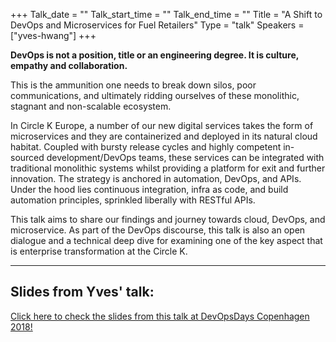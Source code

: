 +++
Talk_date = ""
Talk_start_time = ""
Talk_end_time = ""
Title = "A Shift to DevOps and Microservices for Fuel Retailers"
Type = "talk"
Speakers = ["yves-hwang"]
+++

**DevOps is not a position, title or an engineering degree. It is culture, empathy and collaboration.**

This is the ammunition one needs to break down silos, poor communications, and ultimately ridding ourselves of these monolithic, stagnant and non-scalable ecosystem.

In Circle K Europe, a number of our new digital services takes the form of microservices and they are containerized and deployed in its natural cloud habitat. Coupled with bursty release cycles and highly competent in-sourced development/DevOps teams, these services can be integrated with traditional monolithic systems whilst providing a platform for exit and further innovation. The strategy is anchored in automation, DevOps, and APIs. Under the hood lies continuous integration, infra as code, and build automation principles, sprinkled liberally with RESTful APIs.

This talk aims to share our findings and journey towards cloud, DevOps, and microservice. As part of the DevOps discourse, this talk is also an open dialogue and a technical deep dive for examining one of the key aspect that is enterprise transformation at the Circle K.

<hr>

<h2>Slides from Yves' talk:</h2>

[Click here to check the slides from this talk at DevOpsDays Copenhagen 2018!](https://drive.google.com/open?id=1-H0ZvftI-XDBs7NbiqOEJJ0OBiwLangj)
